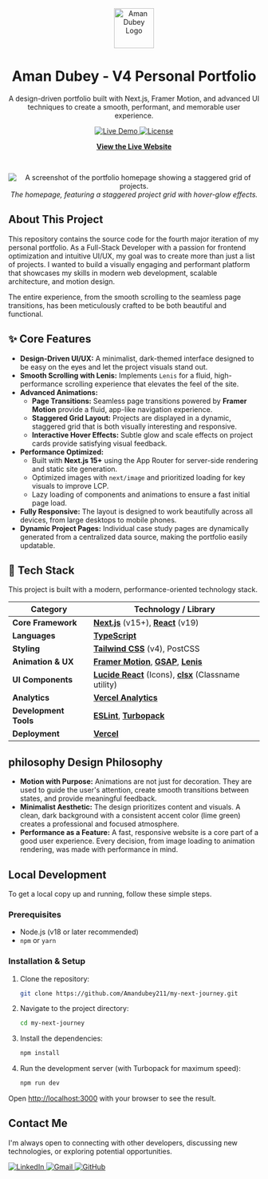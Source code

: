 <div align="center">
  <img src="https://amandubey.vercel.app/logo.svg" alt="Aman Dubey Logo" width="80" />
</div>

<h1 align="center">Aman Dubey - V4 Personal Portfolio</h1>

<p align="center">
  A design-driven portfolio built with Next.js, Framer Motion, and advanced UI techniques to create a smooth, performant, and memorable user experience.
</p>

<p align="center">
  <a href="https://amandubey.vercel.app/" target="_blank">
    <img src="https://img.shields.io/badge/Live%20Demo-amandubey.vercel.app-%23000000?style=for-the-badge&logo=vercel" alt="Live Demo" />
  </a>
  <a href="https://github.com/Amandubey211/my-next-journey/blob/main/LICENSE" target="_blank">
    <img src="https://img.shields.io/github/license/Amandubey211/my-next-journey?style=for-the-badge&color=blue" alt="License" />
  </a>
</p>

<div align="center">

**[View the Live Website](https://amandubey.vercel.app/)**

</div>

<br />

<p align="center">
  <img src="https://i.imgur.com/uR1G5aB.png" alt="A screenshot of the portfolio homepage showing a staggered grid of projects." />
  <em>The homepage, featuring a staggered project grid with hover-glow effects.</em>
</p>

## About This Project

This repository contains the source code for the fourth major iteration of my personal portfolio. As a Full-Stack Developer with a passion for frontend optimization and intuitive UI/UX, my goal was to create more than just a list of projects. I wanted to build a visually engaging and performant platform that showcases my skills in modern web development, scalable architecture, and motion design.

The entire experience, from the smooth scrolling to the seamless page transitions, has been meticulously crafted to be both beautiful and functional.

## ✨ Core Features

-   **Design-Driven UI/UX:** A minimalist, dark-themed interface designed to be easy on the eyes and let the project visuals stand out.
-   **Smooth Scrolling with Lenis:** Implements `Lenis` for a fluid, high-performance scrolling experience that elevates the feel of the site.
-   **Advanced Animations:**
    -   **Page Transitions:** Seamless page transitions powered by **Framer Motion** provide a fluid, app-like navigation experience.
    -   **Staggered Grid Layout:** Projects are displayed in a dynamic, staggered grid that is both visually interesting and responsive.
    -   **Interactive Hover Effects:** Subtle glow and scale effects on project cards provide satisfying visual feedback.
-   **Performance Optimized:**
    -   Built with **Next.js 15+** using the App Router for server-side rendering and static site generation.
    -   Optimized images with `next/image` and prioritized loading for key visuals to improve LCP.
    -   Lazy loading of components and animations to ensure a fast initial page load.
-   **Fully Responsive:** The layout is designed to work beautifully across all devices, from large desktops to mobile phones.
-   **Dynamic Project Pages:** Individual case study pages are dynamically generated from a centralized data source, making the portfolio easily updatable.

## 🚀 Tech Stack

This project is built with a modern, performance-oriented technology stack.

| Category              | Technology / Library                                                                                                |
| --------------------- | ------------------------------------------------------------------------------------------------------------------- |
| **Core Framework**    | [**Next.js**](https://nextjs.org/) (v15+), [**React**](https://react.dev/) (v19)                                       |
| **Languages**         | [**TypeScript**](https://www.typescriptlang.org/)                                                                   |
| **Styling**           | [**Tailwind CSS**](https://tailwindcss.com/) (v4), PostCSS                                                            |
| **Animation & UX**    | [**Framer Motion**](https://www.framer.com/motion/), [**GSAP**](https://gsap.com/), [**Lenis**](https://lenis.studio/) |
| **UI Components**     | [**Lucide React**](https://lucide.dev/) (Icons), [**clsx**](https://github.com/lukeed/clsx) (Classname utility)       |
| **Analytics**         | [**Vercel Analytics**](https://vercel.com/analytics)                                                                |
| **Development Tools** | [**ESLint**](https://eslint.org/), [**Turbopack**](https://turbo.build/pack)                                         |
| **Deployment**        | [**Vercel**](https://vercel.com/)                                                                                   |

## philosophy Design Philosophy

-   **Motion with Purpose:** Animations are not just for decoration. They are used to guide the user's attention, create smooth transitions between states, and provide meaningful feedback.
-   **Minimalist Aesthetic:** The design prioritizes content and visuals. A clean, dark background with a consistent accent color (lime green) creates a professional and focused atmosphere.
-   **Performance as a Feature:** A fast, responsive website is a core part of a good user experience. Every decision, from image loading to animation rendering, was made with performance in mind.

## Local Development

To get a local copy up and running, follow these simple steps.

### Prerequisites

-   Node.js (v18 or later recommended)
-   `npm` or `yarn`

### Installation & Setup

1.  Clone the repository:
    ```sh
    git clone https://github.com/Amandubey211/my-next-journey.git
    ```
2.  Navigate to the project directory:
    ```sh
    cd my-next-journey
    ```
3.  Install the dependencies:
    ```sh
    npm install
    ```
4.  Run the development server (with Turbopack for maximum speed):
    ```sh
    npm run dev
    ```

Open [http://localhost:3000](http://localhost:3000) with your browser to see the result.

## Contact Me

I'm always open to connecting with other developers, discussing new technologies, or exploring potential opportunities.

<p>
  <a href="https://www.linkedin.com/in/amandubey211/" target="_blank">
    <img src="https://img.shields.io/badge/LinkedIn-0077B5?style=for-the-badge&logo=linkedin&logoColor=white" alt="LinkedIn" />
  </a>
  <a href="mailto:amandubey8833@gmail.com">
    <img src="https://img.shields.io/badge/Gmail-D14836?style=for-the-badge&logo=gmail&logoColor=white" alt="Gmail" />
  </a>
  <a href="https://github.com/Amandubey211" target="_blank">
    <img src="https://img.shields.io/badge/GitHub-181717?style=for-the-badge&logo=github&logoColor=white" alt="GitHub" />
  </a>
</p>
